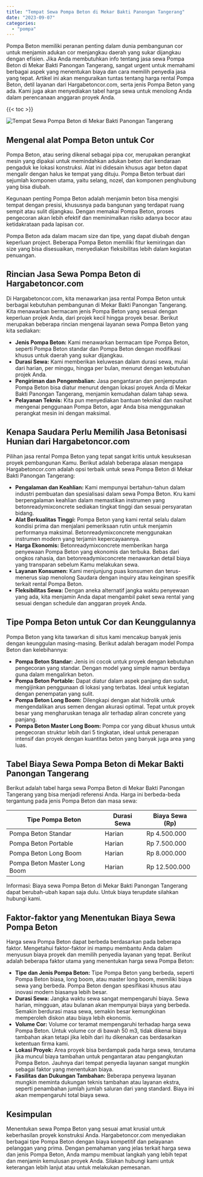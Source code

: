 ```yaml
---
title: "Tempat Sewa Pompa Beton di Mekar Bakti Panongan Tangerang"
date: "2023-09-07"
categories: 
  - "pompa"
---
```




Pompa Beton memiliki peranan penting dalam dunia pembangunan cor untuk menjamin adukan cor menjangkau daerah yang sukar dijangkau dengan efisien. Jika Anda membutuhkan info tentang jasa sewa Pompa Beton di Mekar Bakti Panongan Tangerang, sangat urgent untuk memahami berbagai aspek yang menentukan biaya dan cara memilih penyedia jasa yang tepat. Artikel ini akan menguraikan tuntas tentang harga rental Pompa Beton, detil layanan dari Hargabetoncor.com, serta jenis Pompa Beton yang ada. Kami juga akan menyediakan tabel harga sewa untuk menolong Anda dalam perencanaan anggaran proyek Anda.

{{< toc >}}

![Tempat Sewa Pompa Beton di Mekar Bakti Panongan Tangerang](https://hargareadymixid.github.io/pompa/concrete-pump%20(17).png)

## Mengenal alat Pompa Beton untuk Cor

Pompa Beton, atau sering dikenal sebagai pipa cor, merupakan perangkat mesin yang dipakai untuk memindahkan adukan beton dari kendaraan pengaduk ke lokasi konstruksi. Alat ini didesain khusus agar beton dapat mengalir dengan halus ke tempat yang dituju. Pompa Beton terbuat dari sejumlah komponen utama, yaitu selang, nozel, dan komponen penghubung yang bisa diubah.

Kegunaan penting Pompa Beton adalah menjamin beton bisa mengisi tempat dengan presisi, khususnya pada bangunan yang terdapat ruang sempit atau sulit dijangkau. Dengan memakai Pompa Beton, proses pengecoran akan lebih efektif dan meminimalkan risiko adanya bocor atau ketidakrataan pada lapisan cor.

Pompa Beton ada dalam macam size dan tipe, yang dapat diubah dengan keperluan project. Beberapa Pompa Beton memiliki fitur kemiringan dan size yang bisa disesuaikan, menyediakan fleksibilitas lebih dalam kegiatan penuangan.

## Rincian Jasa Sewa Pompa Beton di Hargabetoncor.com

Di Hargabetoncor.com, kita menawarkan jasa rental Pompa Beton untuk berbagai kebutuhan pembangunan di Mekar Bakti Panongan Tangerang. Kita menawarkan bermacam jenis Pompa Beton yang sesuai dengan keperluan projek Anda, dari projek kecil hingga proyek besar. Berikut merupakan beberapa rincian mengenai layanan sewa Pompa Beton yang kita sediakan:

- **Jenis Pompa Beton:** Kami menawarkan bermacam tipe Pompa Beton, seperti Pompa Beton standar dan Pompa Beton dengan modifikasi khusus untuk daerah yang sukar dijangkau.
- **Durasi Sewa:** Kami memberikan keluwesan dalam durasi sewa, mulai dari harian, per minggu, hingga per bulan, menurut dengan kebutuhan projek Anda.
- **Pengiriman dan Pengembalian:** Jasa pengantaran dan penjemputan Pompa Beton bisa diatur menurut dengan lokasi proyek Anda di Mekar Bakti Panongan Tangerang, menjamin kemudahan dalam tahap sewa.
- **Pelayanan Teknis:** Kita pun menyediakan bantuan teknikal dan nasihat mengenai penggunaan Pompa Beton, agar Anda bisa menggunakan perangkat mesin ini dengan maksimal.

## Kenapa Saudara Perlu Memilih Jasa Betonisasi Hunian dari Hargabetoncor.com

Pilihan jasa rental Pompa Beton yang tepat sangat kritis untuk kesuksesan proyek pembangunan Kamu. Berikut adalah beberapa alasan mengapa Hargabetoncor.com adalah opsi terbaik untuk sewa Pompa Beton di Mekar Bakti Panongan Tangerang:

- **Pengalaman dan Keahlian:** Kami mempunyai bertahun-tahun dalam industri pembuatan dan spesialisasi dalam sewa Pompa Beton. Kru kami berpengalaman keahlian dalam memastikan instrumen yang betonreadymixconcrete sediakan tingkat tinggi dan sesuai persyaratan bidang.
- **Alat Berkualitas Tinggi:** Pompa Beton yang kami rental selalu dalam kondisi prima dan menjalani pemeriksaan rutin untuk menjamin performanya maksimal. Betonreadymixconcrete menggunakan instrumen modern yang terjamin kepercayaannya.
- **Harga Ekonomis:** Betonreadymixconcrete memberikan harga penyewaan Pompa Beton yang ekonomis dan terbuka. Bebas dari ongkos rahasia, dan betonreadymixconcrete menawarkan detail biaya yang transparan sebelum Kamu melakukan sewa.
- **Layanan Konsumen:** Kami menjunjung puas konsumen dan terus-menerus siap menolong Saudara dengan inquiry atau keinginan spesifik terkait rental Pompa Beton.
- **Fleksibilitas Sewa:** Dengan aneka alternatif jangka waktu penyewaan yang ada, kita menjamin Anda dapat mengambil paket sewa rental yang sesuai dengan schedule dan anggaran proyek Anda.

## Tipe Pompa Beton untuk Cor dan Keunggulannya

Pompa Beton yang kita tawarkan di situs kami mencakup banyak jenis dengan keunggulan masing-masing. Berikut adalah beragam model Pompa Beton dan kelebihannya:

- **Pompa Beton Standar:** Jenis ini cocok untuk proyek dengan kebutuhan pengecoran yang standar. Dengan model yang simple namun berdaya guna dalam mengalirkan beton.
- **Pompa Beton Portable:** Dapat diatur dalam aspek panjang dan sudut, mengijinkan penggunaan di lokasi yang terbatas. Ideal untuk kegiatan dengan penempatan yang sulit.
- **Pompa Beton Long Boom:** Dilengkapi dengan alat hidrolik untuk mengendalikan arus semen dengan akurasi optimal. Tepat untuk proyek besar yang mengharuskan tenaga alir terhadap aliran concrete yang panjang.
- **Pompa Beton Master Long Boom:** Pompa cor yang dibuat khusus untuk pengecoran struktur lebih dari 5 tingkatan, ideal untuk penerapan intensif dan proyek dengan kuantitas beton yang banyak juga area yang luas.

## Tabel Biaya Sewa Pompa Beton di Mekar Bakti Panongan Tangerang

Berikut adalah tabel harga sewa Pompa Beton di Mekar Bakti Panongan Tangerang yang bisa menjadi referensi Anda. Harga ini berbeda-beda tergantung pada jenis Pompa Beton dan masa sewa:

| Tipe Pompa Beton | Durasi Sewa | Biaya Sewa (Rp) |
| --- | --- | --- |
| Pompa Beton Standar | Harian | Rp 4.500.000 |
| Pompa Beton Portable | Harian | Rp 7.500.000 |
| Pompa Beton Long Boom | Harian | Rp 8.000.000 |
| Pompa Beton Master Long Boom | Harian | Rp 12.500.000 |

Informasi: Biaya sewa Pompa Beton di Mekar Bakti Panongan Tangerang dapat berubah-ubah kapan saja dulu. Untuk biaya terupdate silahkan hubungi kami.

## Faktor-faktor yang Menentukan Biaya Sewa Pompa Beton

Harga sewa Pompa Beton dapat berbeda berdasarkan pada beberapa faktor. Mengetahui faktor-faktor ini mampu membantu Anda dalam menyusun biaya proyek dan memilih penyedia layanan yang tepat. Berikut adalah beberapa faktor utama yang menentukan harga sewa Pompa Beton:

- **Tipe dan Jenis Pompa Beton:** Tipe Pompa Beton yang berbeda, seperti Pompa Beton biasa, long boom, atau master long boom, memiliki biaya sewa yang berbeda. Pompa Beton dengan spesifikasi khusus atau inovasi modern biasanya lebih besar.
- **Durasi Sewa:** Jangka waktu sewa sangat mempengaruhi biaya. Sewa harian, mingguan, atau bulanan akan mempunyai biaya yang berbeda. Semakin berdurasi masa sewa, semakin besar kemungkinan memperoleh diskon atau biaya lebih ekonomis.
- **Volume Cor:** Volume cor teramat mempengaruhi terhadap harga sewa Pompa Beton. Untuk volume cor di bawah 50 m3, tidak dikenai biaya tambahan akan tetapi jika lebih dari itu dikenakan cas berdasarkan ketentuan firma kami.
- **Lokasi Proyek:** Area proyek bisa berdampak pada harga sewa, terutama jika muncul biaya tambahan untuk pengantaran atau pengangkutan Pompa Beton. Jauhnya dari tempat penyedia layanan sangat mungkin sebagai faktor yang menentukan biaya.
- **Fasilitas dan Dukungan Tambahan:** Beberapa penyewa layanan mungkin meminta dukungan teknis tambahan atau layanan ekstra, seperti penambahan jumlah jumlah saluran dari yang standard. Biaya ini akan mempengaruhi total biaya sewa.

## Kesimpulan

Menentukan sewa Pompa Beton yang sesuai amat krusial untuk keberhasilan proyek konstruksi Anda. Hargabetoncor.com menyediakan berbagai tipe Pompa Beton dengan biaya kompetitif dan pelayanan pelanggan yang prima. Dengan pemahaman yang jelas terkait harga sewa dan jenis Pompa Beton, Anda mampu membuat langkah yang lebih tepat dan menjamin kemulusan proyek Anda. Silakan hubungi kami untuk keterangan lebih lanjut atau untuk melakukan pemesanan.
